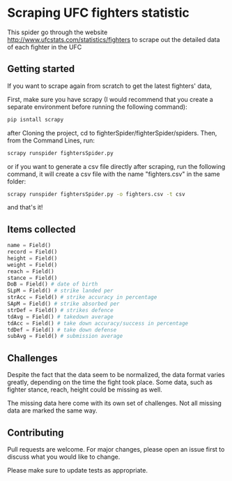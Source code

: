 # Scraping UFC fighters statistic

This spider go through the website http://www.ufcstats.com/statistics/fighters to scrape out the detailed data of each fighter in the UFC

## Getting started

If you want to scrape again from scratch to get the latest fighters' data, 

First, make sure you have scrapy (I would recommend that you create a separate environment before running the following command):
```bash
pip isntall scrapy
```


after Cloning the project, cd to fighterSpider/fighterSpider/spiders. Then, from the Command Lines, run:

```bash
scrapy runspider fightersSpider.py
```

or if you want to generate a csv file directly after scraping, run the following command, it will create a csv file with the name "fighters.csv" in the same folder:
```bash
scrapy runspider fightersSpider.py -o fighters.csv -t csv
```

and that's it!

## Items collected
```python
name = Field()
record = Field()
height = Field()
weight = Field()
reach = Field()
stance = Field()
DoB = Field() # date of birth
SLpM = Field() # strike landed per 
strAcc = Field() # strike accuracy in percentage
SApM = Field() # strike absorbed per 
strDef = Field() # strikes defence
tdAvg = Field() # takedown average
tdAcc = Field() # take down accuracy/success in percentage
tdDef = Field() # take down defense
subAvg = Field() # submission average
```


## Challenges
Despite the fact that the data seem to be normalized, the data format varies greatly, depending on the time the fight took place. Some data, such as fighter stance, reach, height could be missing as well. 

The missing data here come with its own set of challenges. Not all missing data are marked the same way.


## Contributing
Pull requests are welcome. For major changes, please open an issue first to discuss what you would like to change.

Please make sure to update tests as appropriate.

